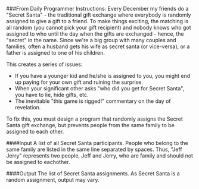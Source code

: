 ###From Daily Programmer Instructions:
Every December my friends do a "Secret Santa" - the traditional gift exchange where everybody is randomly assigned to give a gift to a friend. To make things exciting, the matching is all random (you cannot pick your gift recipient) and nobody knows who got assigned to who until the day when the gifts are exchanged - hence, the "secret" in the name.
Since we're a big group with many couples and families, often a husband gets his wife as secret santa (or vice-versa), or a father is assigned to one of his children.

This creates a series of issues:
+ If you have a younger kid and he/she is assigned to you, you might end up paying for your own gift and ruining the surprise.
+ When your significant other asks "who did you get for Secret Santa", you have to lie, hide gifts, etc.
+ The inevitable "this game is rigged!" commentary on the day of revelation.

To fix this, you must design a program that randomly assigns the Secret Santa gift exchange, but prevents people from the same family to be assigned to each other.

####Input
A list of all Secret Santa participants. People who belong to the same family are listed in the same line separated by spaces. Thus, "Jeff Jerry" represents two people, Jeff and Jerry, who are family and should not be assigned to eachother.

####Output
The list of Secret Santa assignments. As Secret Santa is a random assignment, output may vary.
